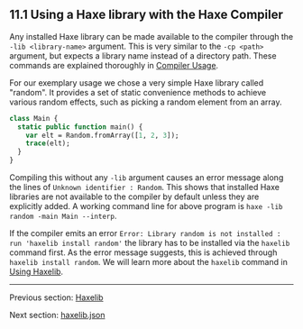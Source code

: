 ## 11.1 Using a Haxe library with the Haxe Compiler

Any installed Haxe library can be made available to the compiler through the `-lib <library-name>` argument. This is very similar to the `-cp <path>` argument, but expects a library name instead of a directory path. These commands are explained thoroughly in [Compiler Usage](compiler-usage.md).

For our exemplary usage we chose a very simple Haxe library called "random". It provides a set of static convenience methods to achieve various random effects, such as picking a random element from an array.

```haxe
class Main {
  static public function main() {
    var elt = Random.fromArray([1, 2, 3]);
    trace(elt);
  }
}
```

Compiling this without any `-lib` argument causes an error message along the lines of `Unknown identifier : Random`. This shows that installed Haxe libraries are not available to the compiler by default unless they are explicitly added. A working command line for above program is `haxe -lib random -main Main --interp`.

If the compiler emits an error `Error: Library random is not installed : run 'haxelib install random'` the library has to be installed via the `haxelib` command first. As the error message suggests, this is achieved through `haxelib install random`. We will learn more about the `haxelib` command in [Using Haxelib](haxelib-using.md).

---

Previous section: [Haxelib](haxelib.md)

Next section: [haxelib.json](haxelib-json.md)